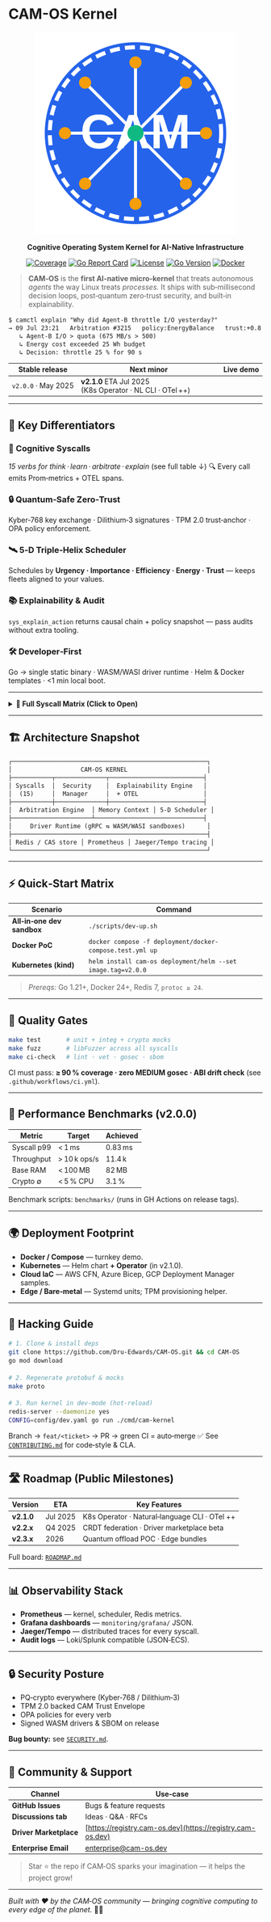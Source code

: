 # CAM-OS Kernel

<div align="center">

![CAM-OS Logo](docs/assets/logo.svg)

**Cognitive Operating System Kernel for AI-Native Infrastructure**

[![Coverage](https://img.shields.io/badge/coverage-90%25-brightgreen)](https://github.com/Dru-Edwards/CAM-OS/actions/workflows/ci.yml)
[![Go Report Card](https://goreportcard.com/badge/github.com/Dru-Edwards/CAM-OS)](https://goreportcard.com/report/github.com/Dru-Edwards/CAM-OS)
[![License](https://img.shields.io/badge/license-Apache%202.0-blue.svg)](LICENSE)
[![Go Version](https://img.shields.io/badge/go-1.21+-blue.svg)](https://golang.org/dl/)
[![Docker](https://img.shields.io/badge/docker-supported-blue.svg)](https://hub.docker.com/r/cam-os/kernel)

</div>


> **CAM‑OS** is the **first AI‑native micro‑kernel** that treats autonomous *agents* the way Linux treats *processes.* It ships with sub‑millisecond decision loops, post‑quantum zero‑trust security, and built‑in explainability.

```
$ camctl explain "Why did Agent‑B throttle I/O yesterday?"
→ 09 Jul 23:21   Arbitration #3215   policy:EnergyBalance   trust:+0.8
   ↳ Agent‑B I/O > quota (675 MB/s > 500)
   ↳ Energy cost exceeded 25 Wh budget
   ↳ Decision: throttle 25 % for 90 s
```

| Stable release      | Next minor                                                | Live demo                                          |
| ------------------- | --------------------------------------------------------- | -------------------------------------------------- |
| `v2.0.0` · May 2025 | **v2.1.0** ETA Jul 2025 (K8s Operator · NL CLI · OTel ++) | |

---

## 🚀 Key Differentiators

### 🧠 Cognitive Syscalls

*15 verbs for think · learn · arbitrate · explain* (see full table ↓)
🔍 Every call emits Prom‑metrics + OTEL spans.

### 🔒 Quantum‑Safe Zero‑Trust

Kyber‑768 key exchange · Dilithium‑3 signatures · TPM 2.0 trust‑anchor · OPA policy enforcement.

### 🛰 5‑D Triple‑Helix Scheduler

Schedules by **Urgency · Importance · Efficiency · Energy · Trust** — keeps fleets aligned to your values.

### 📚 Explainability & Audit

`sys_explain_action` returns causal chain + policy snapshot — pass audits without extra tooling.

### 🛠 Developer‑First

Go → single static binary · WASM/WASI driver runtime · Helm & Docker templates · <1 min local boot.

---

<details>
<summary><strong>🧠 Full Syscall Matrix (Click to Open)</strong></summary>

| Category          | Verb                                                           | Purpose                       |
| ----------------- | -------------------------------------------------------------- | ----------------------------- |
| **Core**          | `think` · `decide` · `learn` · `remember` · `forget`           | Embedded cognition primitives |
| **Agent Ops**     | `communicate` · `collaborate` · `arbitrate` · `register_agent` | Multi‑agent coordination      |
| **Task Ops**      | `commit_task` · `rollback_task` · `query_policy`               | Transactional task mgmt       |
| **Observability** | `observe` · `explain_action`                                   | Trace + human rationale       |
| **Tuning**        | `tune_system`                                                  | Live‑patch scheduler weights  |

> 💾 Protobuf spec: [`proto/syscall.proto`](proto/syscall.proto)

</details>

---

## 🏗 Architecture Snapshot

```
┌──────────────────────────────────────────────────────┐
│                   CAM‑OS KERNEL                      │
├───────────┬──────────────┬──────────────────────────┤
│ Syscalls  │  Security    │  Explainability Engine   │
│  (15)     │  Manager     │  + OTEL                  │
├───────────┼──────────────┼──────────────────────────┤
│  Arbitration Engine  │ Memory Context │ 5‑D Scheduler │
├──────────────────────┴──────────────────────────────┤
│     Driver Runtime (gRPC ⇆ WASM/WASI sandboxes)      │
├──────────────────────────────────────────────────────┤
│ Redis / CAS store │ Prometheus │ Jaeger/Tempo tracing │
└──────────────────────────────────────────────────────┘
```

---

## ⚡️ Quick‑Start Matrix

| Scenario                   | Command                                                      |
| -------------------------- | ------------------------------------------------------------ |
| **All‑in‑one dev sandbox** | `./scripts/dev‑up.sh`                                        |
| **Docker PoC**             | `docker compose -f deployment/docker-compose.test.yml up`    |
| **Kubernetes (kind)**      | `helm install cam-os deployment/helm --set image.tag=v2.0.0` |

> *Prereqs:* Go 1.21+, Docker 24+, Redis 7, `protoc ≥ 24`.

---

## 🧪 Quality Gates

```bash
make test       # unit + integ + crypto mocks
make fuzz       # libFuzzer across all syscalls
make ci‑check   # lint · vet · gosec · sbom
```

CI must pass: **≥ 90 % coverage · zero MEDIUM gosec · ABI drift check**  (see `.github/workflows/ci.yml`).

---

## 🎯 Performance Benchmarks (v2.0.0)

| Metric      | Target       | Achieved |
| ----------- | ------------ | -------- |
| Syscall p99 | < 1 ms       | 0.83 ms  |
| Throughput  | > 10 k ops/s | 11.4 k   |
| Base RAM    | < 100 MB     | 82 MB    |
| Crypto ∅    | < 5 % CPU    | 3.1 %    |

Benchmark scripts: `benchmarks/` (runs in GH Actions on release tags).

---

## 🌍 Deployment Footprint

* **Docker / Compose** — turnkey demo.
* **Kubernetes** — Helm chart **+ Operator** (in v2.1.0).
* **Cloud IaC** — AWS CFN, Azure Bicep, GCP Deployment Manager samples.
* **Edge / Bare‑metal** — Systemd units; TPM provisioning helper.

---

## 🔧 Hacking Guide

```bash
# 1. Clone & install deps
git clone https://github.com/Dru-Edwards/CAM-OS.git && cd CAM-OS
go mod download

# 2. Regenerate protobuf & mocks
make proto

# 3. Run kernel in dev‑mode (hot‑reload)
redis-server --daemonize yes
CONFIG=config/dev.yaml go run ./cmd/cam-kernel
```

Branch → `feat/<ticket>` → PR → green CI = auto‑merge ✅
See [`CONTRIBUTING.md`](CONTRIBUTING.md) for code‑style & CLA.

---

## 🛣 Roadmap (Public Milestones)

| Version    | ETA      | Key Features                                  |
| ---------- | -------- | --------------------------------------------- |
| **v2.1.0** | Jul 2025 | K8s Operator · Natural‑language CLI · OTel ++ |
| **v2.2.x** | Q4 2025  | CRDT federation · Driver marketplace beta     |
| **v2.3.x** | 2026     | Quantum offload POC · Edge bundles            |

Full board: [`ROADMAP.md`](ROADMAP.md)

---

## 📊 Observability Stack

* **Prometheus** — kernel, scheduler, Redis metrics.
* **Grafana dashboards** — `monitoring/grafana/` JSON.
* **Jaeger/Tempo** — distributed traces for every syscall.
* **Audit logs** — Loki/Splunk compatible (JSON‑ECS).

---

## 🔒 Security Posture

* PQ‑crypto everywhere (Kyber‑768 / Dilithium‑3)
* TPM 2.0 backed CAM Trust Envelope
* OPA policies for every verb
* Signed WASM drivers & SBOM on release

**Bug bounty:** see [`SECURITY.md`](docs/security/SECURITY.md).

---

## 🤝 Community & Support

| Channel                | Use‑case                                                   |
| ---------------------- | ---------------------------------------------------------- |
| **GitHub Issues**      | Bugs & feature requests                                    |
| **Discussions tab**    | Ideas · Q\&A · RFCs                                        |
| **Driver Marketplace** | [https://registry.cam-os.dev](https://registry.cam-os.dev) |
| **Enterprise Email**   | [enterprise@cam-os.dev](mailto:enterprise@cam-os.dev)      |

> Star ⭐ the repo if CAM‑OS sparks your imagination — it helps the project grow!

---

*Built with ❤️ by the CAM‑OS community — bringing cognitive computing to every edge of the planet.* 🧠✨

</div>
